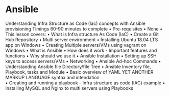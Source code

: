 # Ansible
Understanding Infra Structure as Code (Iac) concepts with Ansible provisioning
Timings 60-90 minutes to complete
•	Pre-requisites
•	None
•	This lesson covers:
•	What is Infra structure As Code (IaC)
•	Create a Git Hub Repository
•	Multi server environment
•	Installing Ubuntu 18.04 LTS app on Windows 
•	Creating Multiple servers/VMs using vagrant on Windows 
•	What is Ansible
•	How does it work - Important features and functions 
•	Why should we use it
•	Ansible Installation
•	Setting up SSH keys to access servers/VMs
•	Networking
•	Ansible Ad-hoc Commands 
•	Understanding Ansible file Directory/file Tree
•	Ansible Inventory file, Playbook, tasks and Module 
•	Basic overview of YAML YET ANOTHER MARKUP LANGUAGE syntax and intendation  
•	Creating and running a playbook - Infra structure as code (IAC) example
•	Installing MySQL and Nginx to multi servers using Playbooks

